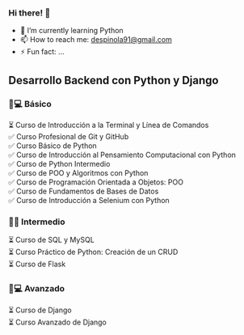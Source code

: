 ### Hi there! 👋



- 🌱 I’m currently learning Python
- 📫 How to reach me: despinola91@gmail.com
- ⚡ Fun fact: ...

## Desarrollo Backend con Python y Django

### 👶💻 Básico  
⏳ Curso de Introducción a la Terminal y Línea de Comandos  
✅ Curso Profesional de Git y GitHub  
✅ Curso Básico de Python  
✅ Curso de Introducción al Pensamiento Computacional con Python  
✅ Curso de Python Intermedio  
✅ Curso de POO y Algoritmos con Python  
✅ Curso de Programación Orientada a Objetos: POO  
✅ Curso de Fundamentos de Bases de Datos  
✅ Curso de Introducción a Selenium con Python  
  
### 👨‍💻 Intermedio  
⏳ Curso de SQL y MySQL  
⏳ Curso Práctico de Python: Creación de un CRUD  
⏳ Curso de Flask  
  
### 🧓💻 Avanzado  
⏳ Curso de Django  
⏳ Curso Avanzado de Django  
